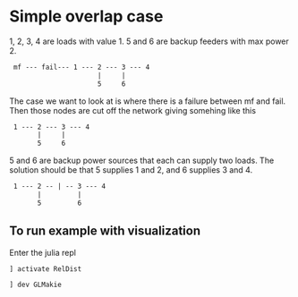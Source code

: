 # Simple overlap case

1, 2, 3, 4 are loads with value 1. 5 and 6 are backup feeders with max power 2.

```txt
 mf --- fail--- 1 --- 2 --- 3 --- 4
                      |     |
                      5     6
```

The case we want to look at is where there is a failure between mf and fail. Then those nodes are cut off the network giving somehing like this

```txt
 1 --- 2 --- 3 --- 4
       |     |
       5     6
```

5 and 6 are backup power sources that each can supply two loads. The solution should be that 5 supplies 1 and 2, and 6 supplies 3 and 4.

```txt
 1 --- 2 -- | -- 3 --- 4
       |         |
       5         6
```

## To run example with visualization

Enter the julia repl

`] activate RelDist`

`] dev GLMakie`
